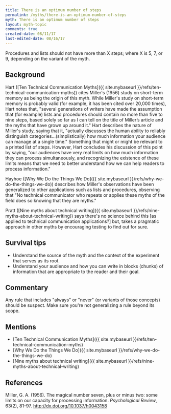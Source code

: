 ```yaml
---
title: There is an optimum number of steps
permalink: /myths/there-is-an-optimum-number-of-steps
myth: There is an optimum number of steps
layout: myth-topic
comments: true
created-date: 08/11/17
last-edited-date: 08/16/17
---
```


Procedures and lists should not have more than X steps; where X is 5, 7, or 9, depending on the variant of the myth.

## Background

Hart ([Ten Technical Communication Myths]({{ site.mybaseurl }}/refs/ten-technical-communication-myths)) cites Miller's (1956) study on short-term memory as being the origin of this myth. While Miller's study on short-term memory is probably valid (for example, it has been cited over 20,000 times), Hart notes that, "several generations of writers have made the assumption that (for example) lists and procedures should contain no more than five to nine steps, based solely so far as I can tell on the title of Miller’s article and the myths that have grown up around it." Hart describes the nature of Miller's study, saying that it, "actually discusses the human ability to reliably distinguish categories...(simplistically) how much information your audience can manage at a single time." Something that might or might be relevant to a printed list of steps. However, Hart concludes his discussion of this point by saying, "our audiences have very real limits on how much information they can process simultaneously, and recognizing the existence of these limits means that we need to better understand how we can help readers to process information."

Hayhoe ([Why We Do the Things We Do]({{ site.mybaseurl }}/refs/why-we-do-the-things-we-do)) describes how Miller's observations have been generalized to other applications such as lists and procedures, observing that "No technical communicator who repeats or applies these myths of the field does so knowing that they are myths."

Pratt ([Nine myths about technical writing]({{ site.mybaseurl }}/refs/nine-myths-about-technical-writing)) says there's no science behind this [as applied to technical communication applications?] but, takes a pragmatic approach in other myths by encouraging testing to find out for sure.

## Survival tips

* Understand the source of the myth and the context of the experiment that serves as its root.
* Understand your audience and how you can write in blocks (chunks) of information that are appropriate to the reader and their goal.

## Commentary

Any rule that includes "always" or "never" (or variants of those concepts) should be suspect. Make sure you're not generalizing a rule beyond its scope.

## Mentions

* [Ten Technical Communication Myths]({{ site.mybaseurl }}/refs/ten-technical-communication-myths)
* [Why We Do the Things We Do]({{ site.mybaseurl }}/refs/why-we-do-the-things-we-do)
* [Nine myths about technical writing]({{ site.mybaseurl }}/refs/nine-myths-about-technical-writing)

## References

Miller, G. A. (1956). The magical number seven, plus or minus two: some limits on our capacity for processing information. _Psychological Review_, 63(2), 81-97. http://dx.doi.org/10.1037/h0043158 

